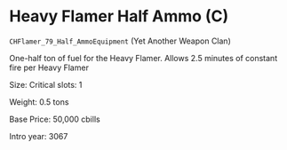# Heavy Flamer Half Ammo (C)

`CHFlamer_79_Half_AmmoEquipment` (Yet Another Weapon Clan)

One-half ton of fuel for the Heavy Flamer. Allows 2.5 minutes of constant fire per Heavy Flamer

Size: Critical slots: 1

Weight: 0.5 tons

Base Price: 50,000 cbills

Intro year: 3067


